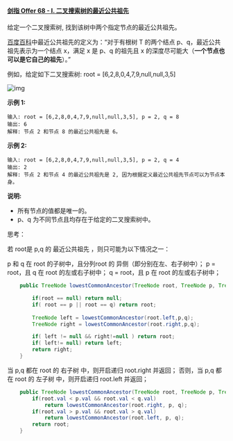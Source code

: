 #### [剑指 Offer 68 - I. 二叉搜索树的最近公共祖先](https://leetcode-cn.com/problems/er-cha-sou-suo-shu-de-zui-jin-gong-gong-zu-xian-lcof/)

给定一个二叉搜索树, 找到该树中两个指定节点的最近公共祖先。

[百度百科](https://baike.baidu.com/item/最近公共祖先/8918834?fr=aladdin)中最近公共祖先的定义为：“对于有根树 T 的两个结点 p、q，最近公共祖先表示为一个结点 x，满足 x 是 p、q 的祖先且 x 的深度尽可能大（**一个节点也可以是它自己的祖先**）。”

例如，给定如下二叉搜索树: root = [6,2,8,0,4,7,9,null,null,3,5]

![img](https://assets.leetcode-cn.com/aliyun-lc-upload/uploads/2018/12/14/binarysearchtree_improved.png)

 

**示例 1:**

```
输入: root = [6,2,8,0,4,7,9,null,null,3,5], p = 2, q = 8
输出: 6 
解释: 节点 2 和节点 8 的最近公共祖先是 6。
```

**示例 2:**

```
输入: root = [6,2,8,0,4,7,9,null,null,3,5], p = 2, q = 4
输出: 2
解释: 节点 2 和节点 4 的最近公共祖先是 2, 因为根据定义最近公共祖先节点可以为节点本身。
```

**说明:**

- 所有节点的值都是唯一的。
- p、q 为不同节点且均存在于给定的二叉搜索树中。

思考：

若 root是 p,q 的 最近公共祖先 ，则只可能为以下情况之一：

p 和 q 在 root 的子树中，且分列root 的 异侧（即分别在左、右子树中）；
p = root，且 q 在 root 的左或右子树中；
q = root，且 p 在 root 的左或右子树中；

```java
    public TreeNode lowestCommonAncestor(TreeNode root, TreeNode p, TreeNode q) {

        if(root == null) return null;
        if( root == p || root == q) return root;
    
        TreeNode left = lowestCommonAncestor(root.left,p,q);
        TreeNode right = lowestCommonAncestor(root.right,p,q);

        if( left != null && right!=null ) return root;
        if( left!= null) return left;
        return right;
    }
```

当 p,q 都在 root 的 右子树 中，则开启递归 root.right 并返回；
否则，当 p,q 都在 root 的 左子树 中，则开启递归 root.left 并返回；

```java
    public TreeNode lowestCommonAncestor(TreeNode root, TreeNode p, TreeNode q) {
        if(root.val < p.val && root.val < q.val)
            return lowestCommonAncestor(root.right, p, q);
        if(root.val > p.val && root.val > q.val)
            return lowestCommonAncestor(root.left, p, q);
        return root;
    }
```

